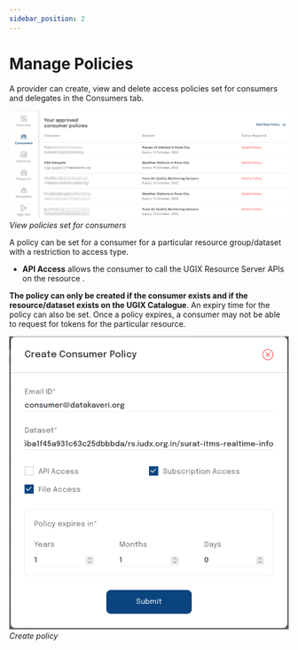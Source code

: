 ```yaml
---
sidebar_position: 2
---
```

 
# Manage Policies
A provider can create, view and delete access policies set for consumers and delegates in the Consumers tab.

![View policies set for consumers](../../resources/auth/view-pols.png)<br/>
*View policies set for consumers*
 
A policy can be set for a consumer for a particular resource group/dataset with a restriction to access type. 

- **API Access** allows the consumer to call the UGIX Resource Server APIs on the resource . 

**The policy can only be created if the consumer exists and if the resource/dataset exists on the UGIX Catalogue**. An expiry time for the policy can also be set. Once a policy expires, a consumer may not be able to request for tokens for the particular resource.

![Create policy](../../resources/auth/create-policy.png)<br/>
*Create policy*
